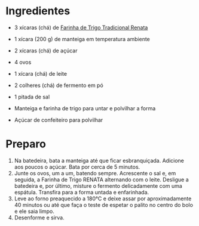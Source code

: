 

# Ingredientes

- 3 xícaras (chá) de [Farinha de Trigo Tradicional Renata](https://renata.com.br/produto/farinha-de-trigo-tradicional-renata) 

- 1 xícara (200 g) de manteiga em temperatura ambiente

- 2 xícaras (chá) de açúcar

- 4 ovos

- 1 xícara (chá) de leite

- 2 colheres (chá) de fermento em pó

- 1 pitada de sal

- Manteiga e farinha de trigo para untar e polvilhar a forma

- Açúcar de confeiteiro para polvilhar

  

# Preparo

1. Na batedeira, bata a manteiga até que ficar esbranquiçada. Adicione aos poucos o açúcar. Bata por cerca de 5 minutos.
2. Junte os ovos, um a um, batendo sempre. Acrescente o sal e, em seguida, a Farinha de Trigo RENATA alternando com o leite. Desligue a batedeira e, por último, misture o fermento delicadamente com uma espátula. Transfira para a forma untada e enfarinhada.
3. Leve ao forno preaquecido a 180°C e deixe assar por aproximadamente 40 minutos ou até que faça o teste de espetar o palito no centro do bolo e ele saia limpo.
4. Desenforme e sirva.

